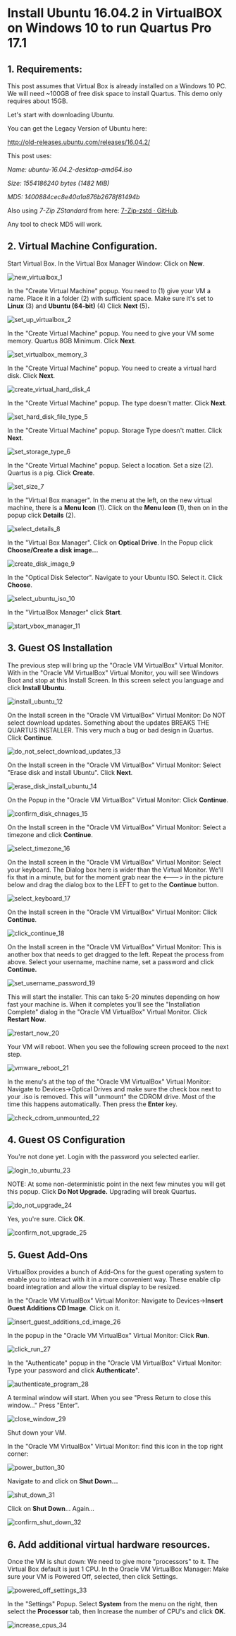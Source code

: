 # Install Ubuntu 16.04.2 in VirtualBOX on Windows 10 to run Quartus Pro 17.1

## 1. Requirements:

This post assumes that Virtual Box is already installed on a Windows 10 PC.   We will need ~100GB of free disk space to install Quartus. This demo only requires about 15GB. 

Let's start with downloading Ubuntu. 

You can get the Legacy Version of Ubuntu here: 

http://old-releases.ubuntu.com/releases/16.04.2/

This post uses:

*Name: ubuntu-16.04.2-desktop-amd64.iso*

*Size: 1554186240 bytes (1482 MiB)*

*MD5: 1400884cec8e40a1a876b2678f81494b*

Also using *7-Zip ZStandard* from here: [7-Zip-zstd · GitHub](https://github.com/mcmilk/7-Zip-zstd/releases).   

Any tool to check MD5 will work. 

 

## 2\. Virtual Machine Configuration.

Start Virtual Box. In the Virtual Box Manager Window: Click on **New**.

![new_virtualbox_1](new_virtualbox_1.png)

In the "Create Virtual Machine" popup. You need to (1) give your VM a name. Place it in a folder (2) with sufficient space. Make sure it's set to **Linux** (3) and **Ubuntu (64-bit)** (4) Click **Next** (5)**.**

![set_up_virtualbox_2](set_up_virtualbox_2.png)

In the "Create Virtual Machine" popup. You need to give your VM some memory. Quartus 8GB Minimum. Click **Next**.

![set_virtualbox_memory_3](set_virtualbox_memory_3.png)

In the "Create Virtual Machine" popup. You need to create a virtual hard disk. Click **Next**.

![create_virtual_hard_disk_4](create_virtual_hard_disk_4.png)

In the "Create Virtual Machine" popup. The type doesn't matter. Click **Next**.

![set_hard_disk_file_type_5](set_hard_disk_file_type_5.png)

In the "Create Virtual Machine" popup. Storage Type doesn't matter. Click **Next**.

![set_storage_type_6](set_storage_type_6.png)

In the "Create Virtual Machine" popup. Select a location. Set a size (2). Quartus is a pig. Click **Create**.

![set_size_7](set_size_7.png)

In the "Virtual Box manager". In the menu at the left, on the new virtual machine, there is a **Menu Icon** (1). Click on the **Menu Icon** (1), then on in the popup click **Details** (2).

![select_details_8](select_details_8.png)

In the "Virtual Box Manager". Click on **Optical Drive**. In the Popup click **Choose/Create a disk image...**

![create_disk_image_9](create_disk_image_9.png)

In the "Optical Disk Selector". Navigate to your Ubuntu ISO. Select it. Click **Choose**.

![select_ubuntu_iso_10](select_ubuntu_iso_10.png)

In the "VirtualBox Manager" click **Start**.

![start_vbox_manager_11](start_vbox_manager_11.png)

## 3\. Guest OS Installation

The previous step will bring up the "Oracle VM VirtualBox" Virtual Monitor. With in the "Oracle VM VirtualBox" Virtual Monitor, you will see Windows Boot and stop at this Install Screen. In this screen select you language and click **Install Ubuntu**.

![install_ubuntu_12](install_ubuntu_12.png)

On the Install screen in the "Oracle VM VirtualBox" Virtual Monitor: Do NOT select download updates. Something about the updates BREAKS THE QUARTUS INSTALLER. This very much a bug or bad design in Quartus. Click **Continue**.

![do_not_select_download_updates_13](do_not_select_download_updates_13.png)

On the Install screen in the "Oracle VM VirtualBox" Virtual Monitor: Select "Erase disk and install Ubuntu". Click **Next**.

![erase_disk_install_ubuntu_14](erase_disk_install_ubuntu_14.png)

On the Popup in the "Oracle VM VirtualBox" Virtual Monitor: Click **Continue**.

![confirm_disk_chnages_15](confirm_disk_chnages_15.png)

On the Install screen in the "Oracle VM VirtualBox" Virtual Monitor: Select a timezone and click **Continue**.

![select_timezone_16](select_timezone_16.png)

On the Install screen in the "Oracle VM VirtualBox" Virtual Monitor: Select your keyboard. The Dialog box here is wider than the Virtual Monitor. We'll fix that in a minute, but for the moment grab near the <---> in the picture below and drag the dialog box to the LEFT to get to the **Continue** button.

![select_keyboard_17](select_keyboard_17.png)

On the Install screen in the "Oracle VM VirtualBox" Virtual Monitor: Click **Continue**.

![click_continue_18](click_continue_18.png)

On the Install screen in the "Oracle VM VirtualBox" Virtual Monitor: This is another box that needs to get dragged to the left. Repeat the process from above. Select your username, machine name, set a password and click **Continue.**

![set_username_password_19](set_username_password_19.png)

This will start the installer. This can take 5-20 minutes depending on how fast your machine is. When it completes you'll see the "Installation Complete" dialog in the "Oracle VM VirtualBox" Virtual Monitor. Click **Restart Now**.

![restart_now_20](restart_now_20.png)

Your VM will reboot. When you see the following screen proceed to the next step.

![vmware_reboot_21](vmware_reboot_21.png)

In the menu's at the top of the "Oracle VM VirtualBox" Virtual Monitor: Navigate to Devices->Optical Drives and make sure the check box next to your .iso is removed. This will "unmount" the CDROM drive. Most of the time this happens automatically. Then press the **Enter** key.

![check_cdrom_unmounted_22](check_cdrom_unmounted_22.png)

## 4\. Guest OS Configuration

You're not done yet. Login with the password you selected earlier.

![login_to_ubuntu_23](login_to_ubuntu_23.png)

NOTE: At some non-deterministic point in the next few minutes you will get this popup. Click **Do Not Upgrade.** Upgrading will break Quartus.

![do_not_upgrade_24](do_not_upgrade_24.png)

Yes, you're sure. Click **OK**.

![confirm_not_upgrade_25](confirm_not_upgrade_25.png)

## 5\. Guest Add-Ons

VirtualBox provides a bunch of Add-Ons for the guest operating system to enable you to interact with it in a more convenient way. These enable clip board integration and allow the virtual display to be resized.

In the "Oracle VM VirtualBox" Virtual Monitor: Navigate to Devices->**Insert Guest Additions CD Image**. Click on it.

![insert_guest_additions_cd_image_26](insert_guest_additions_cd_image_26.png)

In the popup in the "Oracle VM VirtualBox" Virtual Monitor: Click **Run**.

![click_run_27](click_run_27.png)

In the "Authenticate" popup in the "Oracle VM VirtualBox" Virtual Monitor: Type your password and click **Authenticate**".

![authenticate_program_28](authenticate_program_28.png)

A terminal window will start. When you see "Press Return to close this window..." Press "Enter".

![close_window_29](close_window_29.png)

Shut down your VM.

In the "Oracle VM VirtualBox" Virtual Monitor: find this icon in the top right corner:

![power_button_30](power_button_30.png)

Navigate to and click on **Shut Down...**

![shut_down_31](shut_down_31.png)

Click on **Shut Down**... Again...

![confirm_shut_down_32](confirm_shut_down_32.png)

## 6\. Add additional virtual hardware resources.

Once the VM is shut down: We need to give more "processors" to it. The Virtual Box default is just 1 CPU. In the Oracle VM VirtualBox Manager: Make sure your VM is Powered Off, selected, then click Settings.

![powered_off_settings_33](powered_off_settings_33.png)

In the "Settings" Popup. Select **System** from the menu on the right, then select the **Processor** tab, then Increase the number of CPU's and click **OK**.

![increase_cpus_34](increase_cpus_34.png)